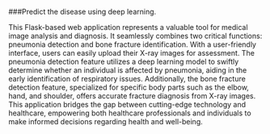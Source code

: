  ###Predict the disease using deep learning.
 
 
This Flask-based web application represents a valuable tool for medical image analysis and diagnosis. It seamlessly combines two critical functions: pneumonia detection and bone fracture identification. With a user-friendly interface, users can easily upload their X-ray images for assessment. The pneumonia detection feature utilizes a deep learning model to swiftly determine whether an individual is affected by pneumonia, aiding in the early identification of respiratory issues. Additionally, the bone fracture detection feature, specialized for specific body parts such as the elbow, hand, and shoulder, offers accurate fracture diagnosis from X-ray images. This application bridges the gap between cutting-edge technology and healthcare, empowering both healthcare professionals and individuals to make informed decisions regarding health and well-being. 